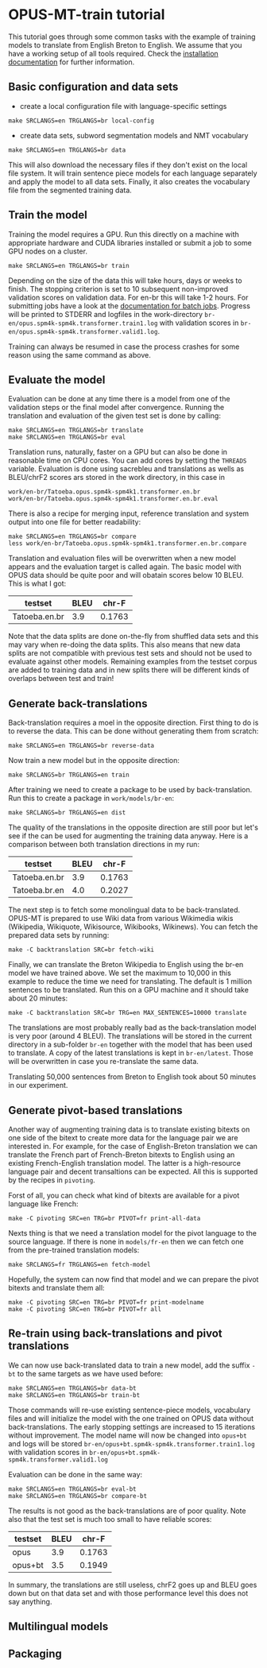 # OPUS-MT-train tutorial

This tutorial goes through some common tasks with the example of training models to translate from English Breton to English. We assume that you have a working setup of all tools required. Check the [installation documentation](../Setup.md) for further information.


## Basic configuration and data sets


* create a local configuration file with language-specific settings

```
make SRCLANGS=en TRGLANGS=br local-config
```


* create data sets, subword segmentation models and NMT vocabulary

```
make SRCLANGS=en TRGLANGS=br data
```

This will also download the necessary files if they don't exist on the local file system. It will train sentence piece models for each language separately and apply the model to all data sets. Finally, it also creates the vocabulary file from the segmented training data.


## Train the model

Training the model requires a GPU. Run this directly on a machine with appropriate hardware and CUDA libraries installed or submit a job to some GPU nodes on a cluster.

```
make SRCLANGS=en TRGLANGS=br train
```

Depending on the size of the data this will take hours, days or weeks to finish. The stopping criterion is set to 10 subsequent non-improved validation scores on validation data. For en-br this will take 1-2 hours. For submitting jobs have a look at the [documentation for batch jobs](BatchJobs.md). Progress will be printed to STDERR and logfiles in the work-directory `br-en/opus.spm4k-spm4k.transformer.train1.log` with validation scores in `br-en/opus.spm4k-spm4k.transformer.valid1.log`.

Training can always be resumed in case the process crashes for some reason using the same command as above.



## Evaluate the model

Evaluation can be done at any time there is a model from one of the validation steps or the final model after convergence. Running the translation and evaluation of the given test set is done by calling:

```
make SRCLANGS=en TRGLANGS=br translate
make SRCLANGS=en TRGLANGS=br eval
```

Translation runs, naturally, faster on a GPU but can also be done in reasonable time on CPU cores. You can add cores by setting the `THREADS` variable. Evaluation is done using sacrebleu and translations as wells as BLEU/chrF2 scores ars stored in the work directory, in this case in

```
work/en-br/Tatoeba.opus.spm4k-spm4k1.transformer.en.br
work/en-br/Tatoeba.opus.spm4k-spm4k1.transformer.en.br.eval
```

There is also a recipe for merging input, reference translation and system output into one file for better readability:

```
make SRCLANGS=en TRGLANGS=br compare
less work/en-br/Tatoeba.opus.spm4k-spm4k1.transformer.en.br.compare
```

Translation and evaluation files will be overwritten when a new model appears and the evaluation target is called again.
The basic model with OPUS data should be quite poor and will obatain scores below 10 BLEU. This is what I got:

| testset               | BLEU  | chr-F |
|-----------------------|-------|-------|
| Tatoeba.en.br         | 3.9   | 0.1763 |

Note that the data splits are done on-the-fly from shuffled data sets and this may vary when re-doing the data splits. This also means that new data splits are not compatible with previous test sets and should not be used to evaluate against other models. Remaining examples from the testset corpus are added to training data and in new splits there will be different kinds of overlaps between test and train!



## Generate back-translations

Back-translation requires a moel in the opposite direction. First thing to do is to reverse the data. This can be done without generating them from scratch:

```
make SRCLANGS=en TRGLANGS=br reverse-data
```

Now train a new model but in the opposite direction:

```
make SRCLANGS=br TRGLANGS=en train
```

After training we need to create a package to be used by back-translation. Run this to create a package in `work/models/br-en`:

```
make SRCLANGS=br TRGLANGS=en dist
```

The quality of the translations in the opposite direction are still poor but let's see if the can be used for augmenting the training data anyway. Here is a comparison between both translation directions in my run:

| testset               | BLEU  | chr-F  |
|-----------------------|-------|--------|
| Tatoeba.en.br         | 3.9   | 0.1763 |
| Tatoeba.br.en 	| 4.0 	| 0.2027 |



The next step is to fetch some monolingual data to be back-translated. OPUS-MT is prepared to use Wiki data from various Wikimedia wikis (Wikipedia, Wikiquote, Wikisource, Wikibooks, Wikinews). You can fetch the prepared data sets by running:

```
make -C backtranslation SRC=br fetch-wiki
```

Finally, we can translate the Breton Wikipedia to English using the br-en model we have trained above. We set the maximum to 10,000 in this example to reduce the time we need for translating. The default is 1 million sentences to be translated. Run this on a GPU machine and it should take about 20 minutes:

```
make -C backtranslation SRC=br TRG=en MAX_SENTENCES=10000 translate
```

The translations are most probably really bad as the back-translation model is very poor (around 4 BLEU).
The translations will be stored in the current directory in a sub-folder `br-en` together with the model that has been used to translate. A copy of the latest translations is kept in `br-en/latest`. Those will be overwritten in case you re-translate the same data.

Translating 50,000 sentences from Breton to English took about 50 minutes in our experiment.


## Generate pivot-based translations

Another way of augmenting training data is to translate existing bitexts on one side of the bitext to create more data for the language pair we are interested in. For example, for the case of English-Breton translation we can translate the French part of French-Breton bitexts to English using an existing French-English translation model. The latter is a high-resource language pair and decent transaltions can be expected. All this is supported by the recipes in `pivoting`.

Forst of all, you can check what kind of bitexts are available for a pivot language like French:

```
make -C pivoting SRC=en TRG=br PIVOT=fr print-all-data
```

Nexts thing is that we need a translation model for the pivot language to the source language. If there is none in `models/fr-en` then we can fetch one from the pre-trained translation models:

```
make SRCLANGS=fr TRGLANGS=en fetch-model
```

Hopefully, the system can now find that model and we can prepare the pivot bitexts and translate them all:

```
make -C pivoting SRC=en TRG=br PIVOT=fr print-modelname
make -C pivoting SRC=en TRG=br PIVOT=fr all
```





## Re-train using back-translations and pivot translations

We can now use back-translated data to train a new model, add the suffix `-bt` to the same targets as we have used before:

```
make SRCLANGS=en TRGLANGS=br data-bt
make SRCLANGS=en TRGLANGS=br train-bt
```

Those commands will re-use existing sentence-piece models, vocabulary files and will initialize the model with the one trained on OPUS data without back-translations. The early stopping settings are increased to 15 iterations without improvement. The model name will now be changed into `opus+bt` and logs will be stored `br-en/opus+bt.spm4k-spm4k.transformer.train1.log` with validation scores in `br-en/opus+bt.spm4k-spm4k.transformer.valid1.log`

Evaluation can be done in the same way:

```
make SRCLANGS=en TRGLANGS=br eval-bt
make SRCLANGS=en TRGLANGS=br compare-bt
```

The results is not good as the back-translations are of poor quality. Note also that the test set is much too small to have reliable scores:

| testset               | BLEU  | chr-F  |
|-----------------------|-------|--------|
| opus                  | 3.9   | 0.1763 |
| opus+bt               | 3.5   | 0.1949 |

In summary, the translations are still useless, chrF2 goes up and BLEU goes down but on that data set and with those performance level this does not say anything.



## Multilingual models

## Packaging
